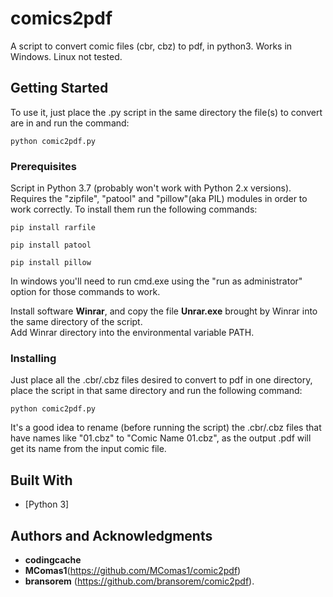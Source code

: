 # comics2pdf
A script to convert comic files (cbr, cbz) to pdf, in python3. Works in Windows. Linux not tested.

## Getting Started

To use it, just place the .py script in the same directory the file(s) to convert are in and run the command:

```
python comic2pdf.py
```

### Prerequisites

Script in Python 3.7 (probably won't work with Python 2.x versions). Requires the "zipfile", "patool" and "pillow"(aka PIL) modules in order to work correctly. To install them run the following commands:

```
pip install rarfile
```
```
pip install patool
```
```
pip install pillow
```
In windows you'll need to run cmd.exe using the "run as administrator" option for those commands to work.  

Install software **Winrar**, and copy the file **Unrar.exe** brought by Winrar into the same directory of the script.  
Add Winrar directory into the environmental variable PATH.




### Installing

Just place all the .cbr/.cbz files desired to convert to pdf in one directory, place the script in that same directory and run the following command:

```
python comic2pdf.py
```

It's a good idea to rename (before running the script) the .cbr/.cbz files that have names like "01.cbz" to "Comic Name 01.cbz", as the output .pdf will get its name from the input comic file.

## Built With

* [Python 3]

## Authors and Acknowledgments

* **codingcache**
* **MComas1**(https://github.com/MComas1/comic2pdf)
* **bransorem** (https://github.com/bransorem/comic2pdf).
